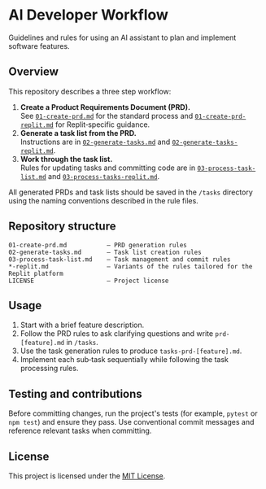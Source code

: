 # AI Developer Workflow

Guidelines and rules for using an AI assistant to plan and implement software features.

## Overview

This repository describes a three step workflow:

1. **Create a Product Requirements Document (PRD).**  
   See [`01-create-prd.md`](01-create-prd.md) for the standard process and [`01-create-prd-replit.md`](01-create-prd-replit.md) for Replit‑specific guidance.
2. **Generate a task list from the PRD.**  
   Instructions are in [`02-generate-tasks.md`](02-generate-tasks.md) and [`02-generate-tasks-replit.md`](02-generate-tasks-replit.md).
3. **Work through the task list.**  
   Rules for updating tasks and committing code are in [`03-process-task-list.md`](03-process-task-list.md) and [`03-process-tasks-replit.md`](03-process-tasks-replit.md).

All generated PRDs and task lists should be saved in the `/tasks` directory using the naming conventions described in the rule files.

## Repository structure

```
01-create-prd.md           – PRD generation rules
02-generate-tasks.md       – Task list creation rules
03-process-task-list.md    – Task management and commit rules
*-replit.md                – Variants of the rules tailored for the Replit platform
LICENSE                    – Project license
```

## Usage

1. Start with a brief feature description.
2. Follow the PRD rules to ask clarifying questions and write `prd-[feature].md` in `/tasks`.
3. Use the task generation rules to produce `tasks-prd-[feature].md`.
4. Implement each sub‑task sequentially while following the task processing rules.

## Testing and contributions

Before committing changes, run the project's tests (for example, `pytest` or `npm test`) and ensure they pass. Use conventional commit messages and reference relevant tasks when committing.

## License

This project is licensed under the [MIT License](LICENSE).

